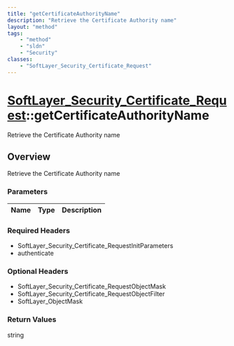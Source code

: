 ```yaml
---
title: "getCertificateAuthorityName"
description: "Retrieve the Certificate Authority name"
layout: "method"
tags:
    - "method"
    - "sldn"
    - "Security"
classes:
    - "SoftLayer_Security_Certificate_Request"
---
```

# [SoftLayer_Security_Certificate_Request](/reference/services/SoftLayer_Security_Certificate_Request)::getCertificateAuthorityName

Retrieve the Certificate Authority name


## Overview 
Retrieve the Certificate Authority name

### Parameters 
|Name | Type | Description |
| --- | --- | --- |


### Required Headers
* SoftLayer_Security_Certificate_RequestInitParameters
* authenticate

### Optional Headers
* SoftLayer_Security_Certificate_RequestObjectMask
* SoftLayer_Security_Certificate_RequestObjectFilter
* SoftLayer_ObjectMask

### Return Values
string

